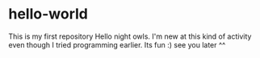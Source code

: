 # hello-world
This is my first repository
Hello night owls. I'm new at this kind of activity even though I tried programming earlier. Its fun :) see you later ^^
